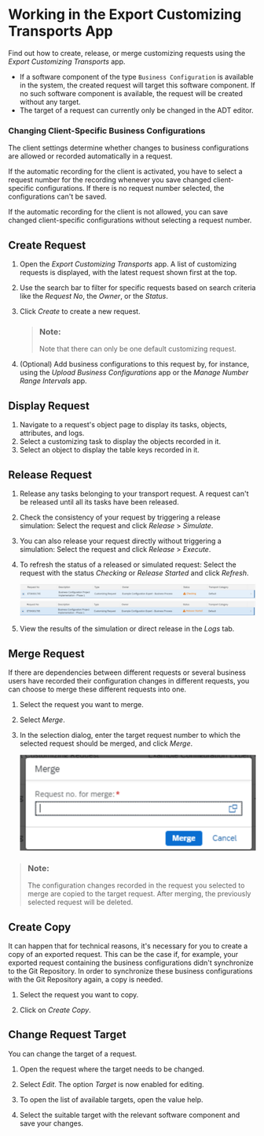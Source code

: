 <!-- loiocc16fd0c10ef4ed39a50ac718c71e5a8 -->

# Working in the Export Customizing Transports App

Find out how to create, release, or merge customizing requests using the *Export Customizing Transports* app.

-   If a software component of the type `Business Configuration` is available in the system, the created request will target this software component. If no such software component is available, the request will be created without any target.
-   The target of a request can currently only be changed in the ADT editor.





### Changing Client-Specific Business Configurations

The client settings determine whether changes to business configurations are allowed or recorded automatically in a request.

If the automatic recording for the client is activated, you have to select a request number for the recording whenever you save changed client-specific configurations. If there is no request number selected, the configurations can't be saved.

If the automatic recording for the client is not allowed, you can save changed client-specific configurations without selecting a request number.



<a name="loiocc16fd0c10ef4ed39a50ac718c71e5a8__section_qfh_hwf_bpb"/>

## Create Request

1.  Open the *Export Customizing Transports* app. A list of customizing requests is displayed, with the latest request shown first at the top.
2.  Use the search bar to filter for specific requests based on search criteria like the *Request No*, the *Owner*, or the *Status*.
3.  Click *Create* to create a new request.

    > ### Note:  
    > Note that there can only be one default customizing request.

4.  \(Optional\) Add business configurations to this request by, for instance, using the *Upload Business Configurations* app or the *Manage Number Range Intervals* app.



<a name="loiocc16fd0c10ef4ed39a50ac718c71e5a8__section_kcp_j5s_vrb"/>

## Display Request

1.  Navigate to a request's object page to display its tasks, objects, attributes, and logs.
2.  Select a customizing task to display the objects recorded in it.
3.  Select an object to display the table keys recorded in it.



<a name="loiocc16fd0c10ef4ed39a50ac718c71e5a8__section_wmc_m5s_vrb"/>

## Release Request

1.  Release any tasks belonging to your transport request. A request can't be released until all its tasks have been released.
2.  Check the consistency of your request by triggering a release simulation: Select the request and click *Release* \> *Simulate*.
3.  You can also release your request directly without triggering a simulation: Select the request and click *Release* \> *Execute*.

4.  To refresh the status of a released or simulated request: Select the request with the status *Checking* or *Release Started* and click *Refresh*.

     ![](images/RefreshImage_9bb7b10.png) 

5.  View the results of the simulation or direct release in the *Logs* tab.




<a name="loiocc16fd0c10ef4ed39a50ac718c71e5a8__section_mh5_ljs_vrb"/>

## Merge Request

If there are dependencies between different requests or several business users have recorded their configuration changes in different requests, you can choose to merge these different requests into one.

1.  Select the request you want to merge.

2.  Select *Merge*.

3.  In the selection dialog, enter the target request number to which the selected request should be merged, and click *Merge*.

     ![](images/MergeScreen_b7973c1.png) 


> ### Note:  
> The configuration changes recorded in the request you selected to merge are copied to the target request. After merging, the previously selected request will be deleted.



<a name="loiocc16fd0c10ef4ed39a50ac718c71e5a8__section_ljq_mjs_vrb"/>

## Create Copy

It can happen that for technical reasons, it's necessary for you to create a copy of an exported request. This can be the case if, for example, your exported request containing the business configurations didn't synchronize to the Git Repository. In order to synchronize these business configurations with the Git Repository again, a copy is needed.

1.  Select the request you want to copy.

2.  Click on *Create Copy*.




<a name="loiocc16fd0c10ef4ed39a50ac718c71e5a8__section_j4k_bcb_55b"/>

## Change Request Target

You can change the target of a request.

1.  Open the request where the target needs to be changed.

2.  Select *Edit*. The option *Target* is now enabled for editing.

3.  To open the list of available targets, open the value help.

4.  Select the suitable target with the relevant software component and save your changes.


